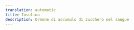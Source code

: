 ```yaml
---
translation: automatic
title: Insulina
description: Ormone di accumulo di zucchero nel sangue
---
```

